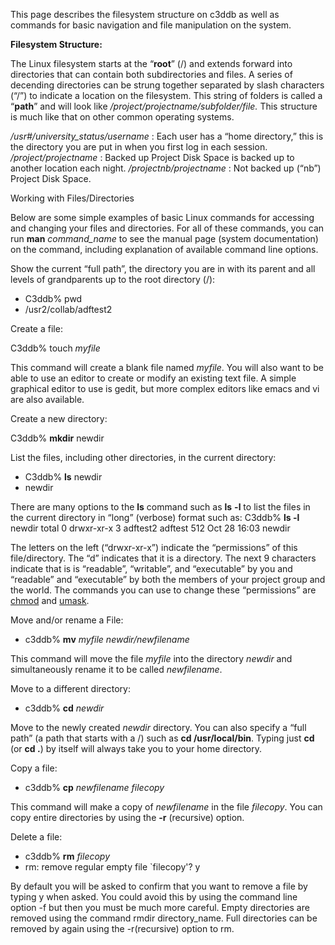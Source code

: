 This page describes the filesystem structure on c3ddb as well as commands for basic navigation and file manipulation on the system. 

**Filesystem Structure:**

The Linux filesystem starts at the “**root**” (/) and extends forward into directories that can contain both subdirectories and files. A series of decending directories can be strung together separated by slash characters (“/”) to indicate a location on the filesystem. This string of folders is called a “**path**” and will look like _/project/projectname/subfolder/file._  This structure is much like that on other common operating systems. 

_/usr#/university_status/username_ : Each user has a “home directory,” this is the directory you are put in when you first log in each session.
_/project/projectname_ : Backed up Project Disk Space is backed up to another location each night.
_/projectnb/projectname_ : Not backed up (“nb”) Project Disk Space.

Working with Files/Directories

Below are some simple examples of basic Linux commands for accessing and changing your files and directories. For all of these commands, you can run **man** _command_name_ to see the manual page (system documentation) on the command, including explanation of available command line options.

Show the current “full path”, the directory you are in with its parent and all levels of grandparents up to the root directory (/):

* C3ddb% pwd
* /usr2/collab/adftest2

Create a file:

C3ddb% touch _myfile_

This command will create a blank file named _myfile_. You will also want to be able to use an editor to create or modify an existing text file. A simple graphical editor to use is gedit, but more complex editors like emacs and vi are also available.

Create a new directory:

C3ddb% **mkdir** newdir

List the files, including other directories, in the current directory:

* C3ddb% **ls** newdir
* newdir

There are many options to the **ls** command such as **ls** **-l** to list the files in the current directory in “long” (verbose) format such as:
C3ddb% **ls -l** newdir
total 0
drwxr-xr-x 3 adftest2 adftest 512 Oct 28 16:03 newdir

The letters on the left (“drwxr-xr-x”) indicate the “permissions” of this file/directory. The “d” indicates that it is a directory. The next 9 characters indicate that is is “readable”, “writable”, and “executable” by you and “readable” and “executable” by both the members of your project group and the world. The commands you can use to change these “permissions” are [chmod](https://weblogin.bu.edu//web@login3?jsv=1.5p&br=un&fl=0) and [umask](https://weblogin.bu.edu//web@login3?jsv=1.5p&br=un&fl=0).

Move and/or rename a File:

* c3ddb% **mv** _myfile newdir/newfilename_

This command will move the file _myfile_ into the directory _newdir_ and simultaneously rename it to be called _newfilename_.

Move to a different directory:

* c3ddb% **cd** _newdir_

Move to the newly created _newdir_ directory. You can also specify a “full path” (a path that starts with a /) such as **cd /usr/local/bin**. Typing just **cd** (or **cd .**) by itself will always take you to your home directory.

Copy a file:

* c3ddb% **cp** _newfilename filecopy_

This command will make a copy of _newfilename_ in the file _filecopy_. You can copy entire directories by using the **-r** (recursive) option.

Delete a file:

* c3ddb% **rm** _filecopy_
* rm: remove regular empty file `filecopy'? y

By default you will be asked to confirm that you want to remove a file by typing y when asked. You could avoid this by using the command line option -f but then you must be much more careful. Empty directories are removed using the command rmdir directory_name. Full directories can be removed by again using the -r(recursive) option to rm.